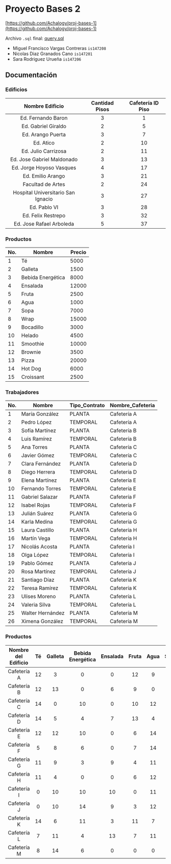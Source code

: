 # Proyecto Bases 2
[https://github.com/Achalogy/proj-bases-1](https://github.com/Achalogy/proj-bases-1)

Archivo `.sql` final: [query.sql](https://github.com/Achalogy/proj-bases-1/blob/main/query.sql)

- Miguel Francisco Vargas Contreras `is147208`
- Nicolas Diaz Granados Cano `is147201`
- Sara Rodriguez Urueña `is147206`

## Documentación

### Edificios


|          Nombre Edificio           | Cantidad Pisos | Cafetería ID Piso |
|:----------------------------------:|:--------------:|:-----------------:|
|         Ed. Fernando Baron         |       3        |         1         |
|        Ed. Gabriel Giraldo         |       2        |         5         |
|         Ed. Arango Puerta          |       3        |         7         |
|             Ed. Atico              |       2        |        10         |
|        Ed. Julio Carrizosa         |       2        |        11         |
|     Ed. Jose Gabriel Maldonado     |       3        |        13         |
|      Ed. Jorge Hoyoso Vasques      |       4        |        17         |
|         Ed. Emilio Arango          |       3        |        21         |
|         Facultad de Artes          |       2        |        24         |
| Hospital Universitario San Ignacio |       3        |        27         |
|            Ed. Pablo VI            |       3        |        28         |
|         Ed. Felix Restrepo         |       3        |        32         |
|      Ed. Jose Rafael Arboleda      |       5        |        37         |

### Productos

| No. | Nombre            | Precio |
|-----|-------------------|--------|
| 1   | Té                | 5000   |
| 2   | Galleta           | 1500   |
| 3   | Bebida Energética | 8000   |
| 4   | Ensalada          | 12000  |
| 5   | Fruta             | 2500   |
| 6   | Agua              | 1000   |
| 7   | Sopa              | 7000   |
| 8   | Wrap              | 15000  |
| 9   | Bocadillo         | 3000   |
| 10  | Helado            | 4500   |
| 11  | Smoothie          | 10000  |
| 12  | Brownie           | 3500   |
| 13  | Pizza             | 20000  |
| 14  | Hot Dog           | 6000   |
| 15  | Croissant         | 2500   |


### Trabajadores

| No. | Nombre           | Tipo_Contrato | Nombre_Cafeteria |
|-----|------------------|---------------|------------------|
| 1   | María González   | PLANTA        | Cafetería A      |
| 2   | Pedro López      | TEMPORAL      | Cafetería A      |
| 3   | Sofía Martínez   | PLANTA        | Cafetería B      |
| 4   | Luis Ramírez     | TEMPORAL      | Cafetería B      |
| 5   | Ana Torres       | PLANTA        | Cafetería C      |
| 6   | Javier Gómez     | TEMPORAL      | Cafetería C      |
| 7   | Clara Fernández  | PLANTA        | Cafetería D      |
| 8   | Diego Herrera    | TEMPORAL      | Cafetería D      |
| 9   | Elena Martínez   | PLANTA        | Cafetería E      |
| 10  | Fernando Torres  | TEMPORAL      | Cafetería E      |
| 11  | Gabriel Salazar  | PLANTA        | Cafetería F      |
| 12  | Isabel Rojas     | TEMPORAL      | Cafetería F      |
| 13  | Julián Suárez    | PLANTA        | Cafetería G      |
| 14  | Karla Medina     | TEMPORAL      | Cafetería G      |
| 15  | Laura Castillo   | PLANTA        | Cafetería H      |
| 16  | Martín Vega      | TEMPORAL      | Cafetería H      |
| 17  | Nicolás Acosta   | PLANTA        | Cafetería I      |
| 18  | Olga López       | TEMPORAL      | Cafetería I      |
| 19  | Pablo Gómez      | PLANTA        | Cafetería J      |
| 20  | Rosa Martínez    | TEMPORAL      | Cafetería J      |
| 21  | Santiago Díaz    | PLANTA        | Cafetería K      |
| 22  | Teresa Ramírez   | TEMPORAL      | Cafetería K      |
| 23  | Ulises Moreno    | PLANTA        | Cafetería L      |
| 24  | Valeria Silva    | TEMPORAL      | Cafetería L      |
| 25  | Walter Hernández | PLANTA        | Cafetería M      |
| 26  | Ximena González  | TEMPORAL      | Cafetería M      |

### Productos

| Nombre del Edificio | Té | Galleta | Bebida Energética | Ensalada | Fruta | Agua | Sopa | Wrap | Bocadillo | Helado | Smoothie | Brownie | Pizza | Hot Dog | Croissant |
|:-------------------:|:--:|:-------:|:-----------------:|:--------:|:-----:|:----:|:----:|:----:|:---------:|:------:|:--------:|:-------:|:-----:|:-------:|:---------:|
|     Cafetería A     | 12 |    3    |         0         |    0     |  12   |  9   |  8   |  0   |    11     |   5    |    0     |   12    |   7   |   11    |     9     |
|     Cafetería B     | 12 |   13    |         0         |    6     |   9   |  0   |  3   |  4   |     4     |   8    |    12    |   12    |  13   |   14    |     0     |
|     Cafetería C     | 14 |    0    |        10         |    0     |  10   |  12  |  4   |  13  |     9     |   4    |    11    |   12    |   4   |    4    |    11     |
|     Cafetería D     | 14 |    5    |         4         |    7     |  13   |  4   |  0   |  0   |     9     |   4    |    12    |   12    |  13   |    6    |     0     |
|     Cafetería E     | 12 |   12    |        10         |    0     |   6   |  14  |  7   |  0   |     9     |   4    |    11    |    0    |   0   |    0    |    12     |
|     Cafetería F     | 5  |    8    |         6         |    0     |   7   |  14  |  9   |  7   |     7     |   0    |    5     |    6    |   7   |    0    |    13     |
|     Cafetería G     | 11 |    9    |         3         |    9     |   4   |  11  |  3   |  0   |     0     |   0    |    11    |    3    |  11   |   10    |     7     |
|     Cafetería H     | 11 |    4    |         0         |    0     |   6   |  12  |  8   |  0   |     3     |   12   |    4     |   14    |  10   |    9    |     3     |
|     Cafetería I     | 0  |   10    |        10         |    10    |   0   |  11  |  10  |  7   |     5     |   11   |    3     |   13    |  14   |   11    |     6     |
|     Cafetería J     | 0  |   10    |        14         |    9     |   3   |  12  |  0   |  0   |     0     |   4    |    12    |   10    |  14   |    6    |     0     |
|     Cafetería K     | 14 |    6    |        11         |    3     |  11   |  7   |  7   |  11  |    14     |   11   |    11    |    8    |   4   |   13    |    12     |
|     Cafetería L     | 7  |   11    |         4         |    13    |   7   |  11  |  6   |  9   |     0     |   11   |    13    |    8    |  11   |    6    |     0     |
|     Cafetería M     | 8  |   14    |         6         |    0     |   0   |  0   |  0   |  11  |     7     |   10   |    5     |   13    |  11   |   14    |    12     |